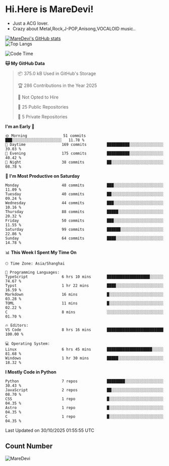 # Hi.Here is MareDevi!

- Just a ACG lover.
- Crazy about Metal,Rock,J-POP,Anisong,VOCALOID music..

[![MareDevi's GitHub stats](https://github-readme-stats.vercel.app/api?username=MareDevi&show_icons=true&theme=algolia)](https://github.com/anuraghazra/github-readme-stats)  
![Top Langs](https://github-readme-stats.vercel.app/api/top-langs/?username=MareDevi&layout=compact&theme=algolia)

<!--START_SECTION:waka-->
![Code Time](http://img.shields.io/badge/Code%20Time-364%20hrs%2030%20mins-blue)

**🐱 My GitHub Data** 

> 📦 375.0 kB Used in GitHub's Storage 
 > 
> 🏆 286 Contributions in the Year 2025
 > 
> 🚫 Not Opted to Hire
 > 
> 📜 25 Public Repositories 
 > 
> 🔑 5 Private Repositories 
 > 
**I'm an Early 🐤** 

```text
🌞 Morning                51 commits          ███░░░░░░░░░░░░░░░░░░░░░░   11.78 % 
🌆 Daytime                169 commits         ██████████░░░░░░░░░░░░░░░   39.03 % 
🌃 Evening                175 commits         ██████████░░░░░░░░░░░░░░░   40.42 % 
🌙 Night                  38 commits          ██░░░░░░░░░░░░░░░░░░░░░░░   08.78 % 
```
📅 **I'm Most Productive on Saturday** 

```text
Monday                   48 commits          ███░░░░░░░░░░░░░░░░░░░░░░   11.09 % 
Tuesday                  40 commits          ██░░░░░░░░░░░░░░░░░░░░░░░   09.24 % 
Wednesday                44 commits          ███░░░░░░░░░░░░░░░░░░░░░░   10.16 % 
Thursday                 88 commits          █████░░░░░░░░░░░░░░░░░░░░   20.32 % 
Friday                   50 commits          ███░░░░░░░░░░░░░░░░░░░░░░   11.55 % 
Saturday                 99 commits          ██████░░░░░░░░░░░░░░░░░░░   22.86 % 
Sunday                   64 commits          ████░░░░░░░░░░░░░░░░░░░░░   14.78 % 
```


📊 **This Week I Spent My Time On** 

```text
🕑︎ Time Zone: Asia/Shanghai

💬 Programming Languages: 
TypeScript               6 hrs 10 mins       ███████████████████░░░░░░   74.67 % 
Typst                    1 hr 22 mins        ████░░░░░░░░░░░░░░░░░░░░░   16.59 % 
Markdown                 16 mins             █░░░░░░░░░░░░░░░░░░░░░░░░   03.28 % 
TOML                     11 mins             █░░░░░░░░░░░░░░░░░░░░░░░░   02.22 % 
C                        8 mins              ░░░░░░░░░░░░░░░░░░░░░░░░░   01.70 % 

🔥 Editors: 
VS Code                  8 hrs 16 mins       █████████████████████████   100.00 % 

💻 Operating System: 
Linux                    6 hrs 45 mins       ████████████████████░░░░░   81.68 % 
Windows                  1 hr 30 mins        █████░░░░░░░░░░░░░░░░░░░░   18.32 % 
```

**I Mostly Code in Python** 

```text
Python                   7 repos             ████████░░░░░░░░░░░░░░░░░   30.43 % 
JavaScript               2 repos             ██░░░░░░░░░░░░░░░░░░░░░░░   08.70 % 
CSS                      1 repo              █░░░░░░░░░░░░░░░░░░░░░░░░   04.35 % 
Astro                    1 repo              █░░░░░░░░░░░░░░░░░░░░░░░░   04.35 % 
C                        1 repo              █░░░░░░░░░░░░░░░░░░░░░░░░   04.35 % 
```




 Last Updated on 30/10/2025 01:55:55 UTC
<!--END_SECTION:waka-->

## Count Number
![MareDevi](https://count.getloli.com/get/@maredevi?theme=moebooru-h)  

<!---
MareDevi/MareDevi is a ✨ special ✨ repository because its `README.md` (this file) appears on your GitHub profile.
You can click the Preview link to take a look at your changes.
--->
